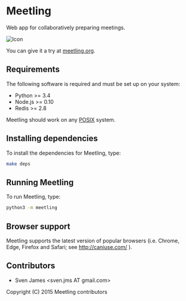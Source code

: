 # Meetling

Web app for collaboratively preparing meetings.

![Icon](https://raw.githubusercontent.com/NoyaInRain/meetling/master/meetling/res/static/images/favicon.png)

You can give it a try at [meetling.org](https://meetling.org/).

## Requirements

The following software is required and must be set up on your system:

* Python >= 3.4
* Node.js >= 0.10
* Redis >= 2.8

Meetling should work on any [POSIX](https://en.wikipedia.org/wiki/POSIX) system.

## Installing dependencies

To install the dependencies for Meetling, type:

```sh
make deps
```

## Running Meetling

To run Meetling, type:

```sh
python3 -m meetling
```

## Browser support

Meetling supports the latest version of popular browsers (i.e. Chrome, Edge, Firefox and Safari; see
http://caniuse.com/ ).

## Contributors

* Sven James &lt;sven.jms AT gmail.com>

Copyright (C) 2015 Meetling contributors
